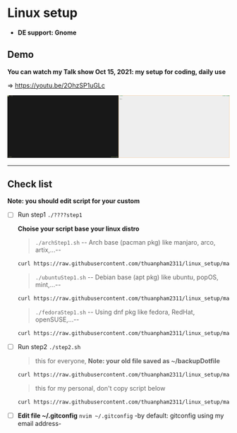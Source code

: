 # Linux setup

- **DE support: Gnome**

## Demo

**You can watch my Talk show Oct 15, 2021: my setup for coding, daily use**

⇒ <https://youtu.be/2OhzSP1uGLc>

<img src="./img/dotfiles.gif" width="50%" height="50%"><img src="./img/light.gif" width="50%" height="50%">

---

## Check list

**Note: you should edit script for your custom**

- [ ] Run step1 `./????step1`

  **Choise your script base your linux distro**

  > `./archStep1.sh` -- Arch base (pacman pkg) like manjaro, arco, artix,...--

  ```bash
  curl https://raw.githubusercontent.com/thuanpham2311/linux_setup/master/archStep1.sh | bash
  ```

  > `./ubuntuStep1.sh` -- Debian base (apt pkg) like ubuntu, popOS, mint,...--

  ```bash
  curl https://raw.githubusercontent.com/thuanpham2311/linux_setup/master/ubuntuStep1.sh | bash
  ```

  > `./fedoraStep1.sh` -- Using dnf pkg like fedora, RedHat, openSUSE,...--

  ```bash
  curl https://raw.githubusercontent.com/thuanpham2311/linux_setup/master/fedoraStep1.sh | bash
  ```

- [ ] Run step2 `./step2.sh`

  > this for everyone, **Note: your old file saved as ~/backupDotfile**

  ```bash
  curl https://raw.githubusercontent.com/thuanpham2311/linux_setup/master/step2.sh | bash
  ```

  > this for my personal, don't copy script below

  ```bash
  curl https://raw.githubusercontent.com/thuanpham2311/linux_setup/master/step2_personal.sh | bash
  ```

- [ ] **Edit file ~/.gitconfig** `nvim ~/.gitconfig` -by default: gitconfig using my email address-

